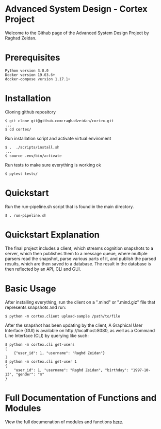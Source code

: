 # Advanced System Design - Cortex Project
Welcome to the Github page of the Advanced System Design Project by Raghad Zeidan.
# Prerequisites
```
Python version 3.8.0
Docker version 19.03.6+
docker-compose version 1.17.1+
```

# Installation
Cloning github repository
```
$ git clone git@github.com:raghadzeidan/cortex.git
...
$ cd cortex/
```

Run installation script and activate virtual enviroment
```
$ .  ./scripts/install.sh
...
$ source .env/bin/activate
```

Run tests to make sure everything is working ok
```
$ pytest tests/
```

# Quickstart
Run the run-pipeline.sh script that is found in the main directory.
```
$ . run-pipeline.sh
```
# Quickstart Explanation
  The final project includes a client, which streams cognition snapshots to a server, 
  which then publishes them to a message queue, where multiple parsers read the snapshot,
  parse various parts of it, and publish the parsed results, which are then saved to a database.
  The result in the database is then reflected by an API, CLI and GUI.
  
# Basic Usage
After installing everything, run the client on a ".mind" or ".mind.giz" file that represents snapshots and run:
```
$ python -m cortex.client upload-sample /path/to/file
```
After the snapshot has been updating by the client, A Graphical User Interface (GUI) is available on http://localhost:8080, as well as a Command Line Interface (CLI) by querying like such:
```
$ python -m cortex.cli get-users
[
    {"user_id": 1, "username": "Raghd Zeidan"}
]
$ python -m cortex.cli get-user 1
{
    "user_id": 1, "username": "Raghd Zeidan", "birthday": "1997-10-13", "gender": "m"
}
```
# Full Documentation of Functions and Modules
View the full documenation of modules and functions [here](https://cortexx.readthedocs.io/en/latest/).
  
  
